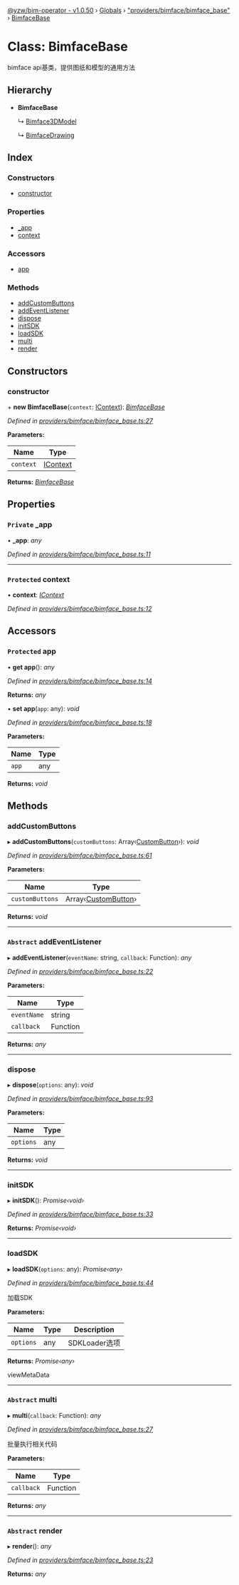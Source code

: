 [@yzw/bim-operator - v1.0.50](../README.md) › [Globals](../globals.md) › ["providers/bimface/bimface_base"](../modules/_providers_bimface_bimface_base_.md) › [BimfaceBase](_providers_bimface_bimface_base_.bimfacebase.md)

# Class: BimfaceBase

bimface api基类，提供图纸和模型的通用方法

## Hierarchy

* **BimfaceBase**

  ↳ [Bimface3DModel](_providers_bimface_bimface_model_.bimface3dmodel.md)

  ↳ [BimfaceDrawing](_providers_bimface_bimface_drawing_.bimfacedrawing.md)

## Index

### Constructors

* [constructor](_providers_bimface_bimface_base_.bimfacebase.md#constructor)

### Properties

* [_app](_providers_bimface_bimface_base_.bimfacebase.md#private-_app)
* [context](_providers_bimface_bimface_base_.bimfacebase.md#protected-context)

### Accessors

* [app](_providers_bimface_bimface_base_.bimfacebase.md#protected-app)

### Methods

* [addCustomButtons](_providers_bimface_bimface_base_.bimfacebase.md#addcustombuttons)
* [addEventListener](_providers_bimface_bimface_base_.bimfacebase.md#abstract-addeventlistener)
* [dispose](_providers_bimface_bimface_base_.bimfacebase.md#dispose)
* [initSDK](_providers_bimface_bimface_base_.bimfacebase.md#initsdk)
* [loadSDK](_providers_bimface_bimface_base_.bimfacebase.md#loadsdk)
* [multi](_providers_bimface_bimface_base_.bimfacebase.md#abstract-multi)
* [render](_providers_bimface_bimface_base_.bimfacebase.md#abstract-render)

## Constructors

###  constructor

\+ **new BimfaceBase**(`context`: [IContext](../interfaces/_interface_.icontext.md)): *[BimfaceBase](_providers_bimface_bimface_base_.bimfacebase.md)*

*Defined in [providers/bimface/bimface_base.ts:27](https://github.com/youkaisteve/bim-operator/blob/902514b/src/providers/bimface/bimface_base.ts#L27)*

**Parameters:**

| Name      | Type                                              |
| --------- | ------------------------------------------------- |
| `context` | [IContext](../interfaces/_interface_.icontext.md) |

**Returns:** *[BimfaceBase](_providers_bimface_bimface_base_.bimfacebase.md)*

## Properties

### `Private` _app

• **_app**: *any*

*Defined in [providers/bimface/bimface_base.ts:11](https://github.com/youkaisteve/bim-operator/blob/902514b/src/providers/bimface/bimface_base.ts#L11)*

___

### `Protected` context

• **context**: *[IContext](../interfaces/_interface_.icontext.md)*

*Defined in [providers/bimface/bimface_base.ts:12](https://github.com/youkaisteve/bim-operator/blob/902514b/src/providers/bimface/bimface_base.ts#L12)*

## Accessors

### `Protected` app

• **get app**(): *any*

*Defined in [providers/bimface/bimface_base.ts:14](https://github.com/youkaisteve/bim-operator/blob/902514b/src/providers/bimface/bimface_base.ts#L14)*

**Returns:** *any*

• **set app**(`app`: any): *void*

*Defined in [providers/bimface/bimface_base.ts:18](https://github.com/youkaisteve/bim-operator/blob/902514b/src/providers/bimface/bimface_base.ts#L18)*

**Parameters:**

| Name  | Type |
| ----- | ---- |
| `app` | any  |

**Returns:** *void*

## Methods

###  addCustomButtons

▸ **addCustomButtons**(`customButtons`: Array‹[CustomButton](../interfaces/_model_custom_button_.custombutton.md)›): *void*

*Defined in [providers/bimface/bimface_base.ts:61](https://github.com/youkaisteve/bim-operator/blob/902514b/src/providers/bimface/bimface_base.ts#L61)*

**Parameters:**

| Name            | Type                                                                       |
| --------------- | -------------------------------------------------------------------------- |
| `customButtons` | Array‹[CustomButton](../interfaces/_model_custom_button_.custombutton.md)› |

**Returns:** *void*

___

### `Abstract` addEventListener

▸ **addEventListener**(`eventName`: string, `callback`: Function): *any*

*Defined in [providers/bimface/bimface_base.ts:22](https://github.com/youkaisteve/bim-operator/blob/902514b/src/providers/bimface/bimface_base.ts#L22)*

**Parameters:**

| Name        | Type     |
| ----------- | -------- |
| `eventName` | string   |
| `callback`  | Function |

**Returns:** *any*

___

###  dispose

▸ **dispose**(`options`: any): *void*

*Defined in [providers/bimface/bimface_base.ts:93](https://github.com/youkaisteve/bim-operator/blob/902514b/src/providers/bimface/bimface_base.ts#L93)*

**Parameters:**

| Name      | Type |
| --------- | ---- |
| `options` | any  |

**Returns:** *void*

___

###  initSDK

▸ **initSDK**(): *Promise‹void›*

*Defined in [providers/bimface/bimface_base.ts:33](https://github.com/youkaisteve/bim-operator/blob/902514b/src/providers/bimface/bimface_base.ts#L33)*

**Returns:** *Promise‹void›*

___

###  loadSDK

▸ **loadSDK**(`options`: any): *Promise‹any›*

*Defined in [providers/bimface/bimface_base.ts:44](https://github.com/youkaisteve/bim-operator/blob/902514b/src/providers/bimface/bimface_base.ts#L44)*

加载SDK

**Parameters:**

| Name      | Type | Description   |
| --------- | ---- | ------------- |
| `options` | any  | SDKLoader选项 |

**Returns:** *Promise‹any›*

viewMetaData

___

### `Abstract` multi

▸ **multi**(`callback`: Function): *any*

*Defined in [providers/bimface/bimface_base.ts:27](https://github.com/youkaisteve/bim-operator/blob/902514b/src/providers/bimface/bimface_base.ts#L27)*

批量执行相关代码

**Parameters:**

| Name       | Type     |
| ---------- | -------- |
| `callback` | Function |

**Returns:** *any*

___

### `Abstract` render

▸ **render**(): *any*

*Defined in [providers/bimface/bimface_base.ts:23](https://github.com/youkaisteve/bim-operator/blob/902514b/src/providers/bimface/bimface_base.ts#L23)*

**Returns:** *any*
